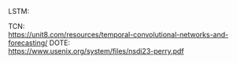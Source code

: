 LSTM:  
     
TCN:  
  https://unit8.com/resources/temporal-convolutional-networks-and-forecasting/
DOTE:  
  https://www.usenix.org/system/files/nsdi23-perry.pdf
